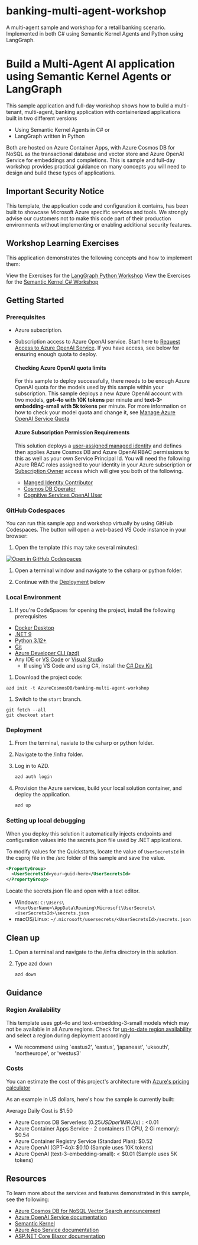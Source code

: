 # banking-multi-agent-workshop

A multi-agent sample and workshop for a retail banking scenario. Implemented in both C# using Semantic Kernel Agents and Python using LangGraph.

# Build a Multi-Agent AI application using Semantic Kernel Agents or LangGraph

This sample application and full-day workshop shows how to build a multi-tenant, multi-agent, banking application with containerized applications built in two different versions

- Using Semantic Kernel Agents in C# or
- LangGraph written in Python

Both are hosted on Azure Container Apps, with Azure Cosmos DB for NoSQL as the transactional database and vector store and Azure OpenAI Service for embeddings and completions. This is sample and full-day workshop provides practical guidance on many concepts you will need to design and build these types of applications.

## Important Security Notice

This template, the application code and configuration it contains, has been built to showcase Microsoft Azure specific services and tools. We strongly advise our customers not to make this code part of their production environments without implementing or enabling additional security features.

## Workshop Learning Exercises

This application demonstrates the following concepts and how to implement them:

View the Exercises for the [LangGraph Python Workshop](./python/workshop/Exercise-00.md)
View the Exercises for the [Semantic Kernel C# Workshop](./csharp/workshop/Exercise-00.md)

## Getting Started

### Prerequisites

- Azure subscription.
- Subscription access to Azure OpenAI service. Start here to [Request Access to Azure OpenAI Service](https://aka.ms/oaiapply). If you have access, see below for ensuring enough quota to deploy.

  #### Checking Azure OpenAI quota limits

  For this sample to deploy successfully, there needs to be enough Azure OpenAI quota for the models used by this sample within your subscription. This sample deploys a new Azure OpenAI account with two models, **gpt-4o with 10K tokens** per minute and **text-3-embedding-small with 5k tokens** per minute. For more information on how to check your model quota and change it, see [Manage Azure OpenAI Service Quota](https://learn.microsoft.com/azure/ai-services/openai/how-to/quota)

  #### Azure Subscription Permission Requirements

  This solution deploys a [user-assigned managed identity](https://learn.microsoft.com/entra/identity/managed-identities-azure-resources/overview) and defines then applies Azure Cosmos DB and Azure OpenAI RBAC permissions to this as well as your own Service Principal Id. You will need the following Azure RBAC roles assigned to your identity in your Azure subscription or [Subscription Owner](https://learn.microsoft.com/azure/role-based-access-control/built-in-roles/privileged#owner) access which will give you both of the following.

  - [Manged Identity Contributor](https://learn.microsoft.com/azure/role-based-access-control/built-in-roles/identity#managed-identity-contributor)
  - [Cosmos DB Operator](https://learn.microsoft.com/azure/role-based-access-control/built-in-roles/databases#cosmos-db-operator)
  - [Cognitive Services OpenAI User](https://learn.microsoft.com/azure/role-based-access-control/built-in-roles/ai-machine-learning#cognitive-services-openai-user)

### GitHub Codespaces

You can run this sample app and workshop virtually by using GitHub Codespaces. The button will open a web-based VS Code instance in your browser:

1. Open the template (this may take several minutes):

[![Open in GitHub Codespaces](https://github.com/codespaces/badge.svg)](https://codespaces.new/AzureCosmosDB/banking-multi-agent-workshop)

1. Open a terminal window and navigate to the csharp or python folder.

1. Continue with the [Deployment](#deployment) below

### Local Environment

1. If you're CodeSpaces for opening the project, install the following prerequisites

- [Docker Desktop](https://docs.docker.com/desktop/)
- [.NET 9](https://dotnet.microsoft.com/downloads/)
- [Python 3.12+](https://www.python.org/downloads/)
- [Git](https://git-scm.com/downloads)
- [Azure Developer CLI (azd)](https://aka.ms/install-azd)
- Any IDE or [VS Code](https://code.visualstudio.com/Download) or [Visual Studio](https://visualstudio.microsoft.com/downloads/)
  - If using VS Code and using C#, install the [C# Dev Kit](https://marketplace.visualstudio.com/items?itemName=ms-dotnettools.csdevkit)

1. Download the project code:

```shell
azd init -t AzureCosmosDB/banking-multi-agent-workshop
```

1. Switch to the `start` branch.

```shell
git fetch --all
git checkout start
```

### Deployment

1. From the terminal, naviate to the csharp or python folder.

1. Navigate to the /infra folder.

1. Log in to AZD.

   ```bash
   azd auth login
   ```

1. Provision the Azure services, build your local solution container, and deploy the application.

   ```bash
   azd up
   ```

### Setting up local debugging

When you deploy this solution it automatically injects endpoints and configuration values into the secrets.json file used by .NET applications.

To modify values for the Quickstarts, locate the value of `UserSecretsId` in the csproj file in the /src folder of this sample and save the value.

```xml
<PropertyGroup>
  <UserSecretsId>your-guid-here</UserSecretsId>
</PropertyGroup>
```

Locate the secrets.json file and open with a text editor.

- Windows: `C:\Users\<YourUserName>\AppData\Roaming\Microsoft\UserSecrets\<UserSecretsId>\secrets.json`
- macOS/Linux: `~/.microsoft/usersecrets/<UserSecretsId>/secrets.json`

## Clean up

1. Open a terminal and navigate to the /infra directory in this solution.

1. Type azd down

   ```bash
   azd down
   ```

## Guidance

### Region Availability

This template uses gpt-4o and text-embedding-3-small models which may not be available in all Azure regions. Check for [up-to-date region availability](https://learn.microsoft.com/azure/ai-services/openai/concepts/models#standard-deployment-model-availability) and select a region during deployment accordingly

- We recommend using `eastus2', 'eastus', 'japaneast', 'uksouth', 'northeurope', or 'westus3'

### Costs

You can estimate the cost of this project's architecture with [Azure's pricing calculator](https://azure.microsoft.com/pricing/calculator/)

As an example in US dollars, here's how the sample is currently built:

Average Daily Cost is $1.50

- Azure Cosmos DB Serverless ($0.25 USD per 1M RU/s): <$0.01
- Azure Container Apps Service - 2 containers (1 CPU, 2 Gi memory): $0.54
- Azure Container Registry Service (Standard Plan): $0.52
- Azure OpenAI (GPT-4o): $0.10 (Sample uses 10K tokens)
- Azure OpenAI (text-3-embedding-small): < $0.01 (Sample uses 5K tokens)

## Resources

To learn more about the services and features demonstrated in this sample, see the following:

- [Azure Cosmos DB for NoSQL Vector Search announcement](https://aka.ms/CosmosDBDiskANNBlog/)
- [Azure OpenAI Service documentation](https://learn.microsoft.com/azure/cognitive-services/openai/)
- [Semantic Kernel](https://learn.microsoft.com/semantic-kernel/overview)
- [Azure App Service documentation](https://learn.microsoft.com/azure/app-service/)
- [ASP.NET Core Blazor documentation](https://dotnet.microsoft.com/apps/aspnet/web-apps/blazor)
